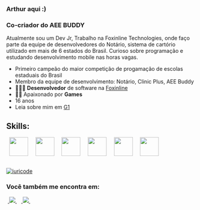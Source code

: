 ### Arthur aqui :)
### Co-criador do AEE BUDDY

Atualmente sou um Dev Jr, Trabalho na Foxinline Technologies, onde faço parte da equipe de desenvolvedores do Notário, sistema de cartório utilizado em mais de 6 estados do Brasil. Curioso sobre programação e estudando desenvolvimento mobile nas horas vagas.
- Primeiro campeão do </Seduckhaton> maior competição de progamação de escolas estaduais do Brasil
- Membro da equipe de desenvolvimento: Notário, Clinic Plus, AEE Buddy
- 👨🏻‍💻 **Desenvolvedor** de software na [Foxinline](http://foxinline.com)
- 🧗🏼 Apaixonado por **Games**
- 16 anos
- Leia sobre mim em <a href="https://g1.globo.com/pi/piaui/noticia/2023/04/01/adolescente-de-15-anos-se-torna-programador-com-apenas-5-meses-de-aulas-em-parnaiba.ghtml"> G1 </a>

##

## Skills:
<div style="display: inline">
  &nbsp;&nbsp;<img width='50' height='50' src="https://cdn-icons-png.flaticon.com/512/5968/5968282.png" />&nbsp;&nbsp;
  &nbsp;&nbsp;<img width='50' height='50' src="https://www.svgrepo.com/show/354380/spring-icon.svg" />&nbsp;&nbsp;
  &nbsp;&nbsp;<img width='50' height='50' src="https://www.svgrepo.com/show/452091/python.svg" />&nbsp;&nbsp;
  &nbsp;&nbsp;<img width='50' height='50' src="https://www.svgrepo.com/show/255832/sql.svg" />&nbsp;&nbsp;
  &nbsp;&nbsp;<img width='50' height='50' src="https://www.svgrepo.com/show/353498/bootstrap.svg" />&nbsp;&nbsp;
  &nbsp;&nbsp;<img width='50' height='50' src="https://upload.wikimedia.org/wikipedia/commons/thumb/9/99/Unofficial_JavaScript_logo_2.svg/480px-Unofficial_JavaScript_logo_2.svg.png" />
</div> 

##

[![iuricode](https://github-readme-stats.vercel.app/api/top-langs/?username=iuricode&layout=compact)](https://github.com/Arxtd/github-readme-stats)

### Você também me encontra em:
&nbsp;<a href="https://www.linkedin.com/in/arthurmorais16/">
  <img src="https://img.shields.io/badge/linkedin-%230077B5.svg?style=for-the-badge&logo=linkedin&logoColor=white">
</a>&nbsp;
&nbsp;<a href="https://www.instagram.com/arthurms_07/">
  <img src="https://img.shields.io/badge/Instagram-%23E4405F.svg?style=for-the-badge&logo=Instagram&logoColor=white">
</a>&nbsp;

